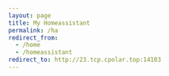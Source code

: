 ```yaml
---
layout: page
title: My Homeassistant
permalink: /ha
redirect_from:
  - /home
  - /homeassistant
redirect_to: http://23.tcp.cpolar.top:14103
---
```

